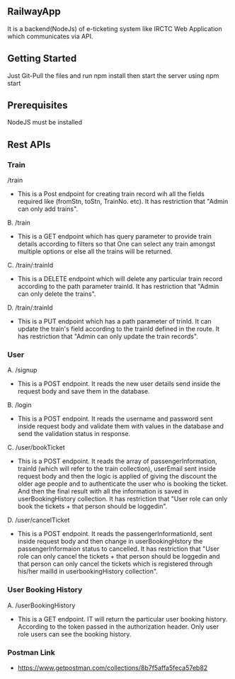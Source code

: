 ## RailwayApp
It is a backend(NodeJs) of e-ticketing system like IRCTC Web Application which communicates via API.

## Getting Started
Just Git-Pull the files and run npm install then start the server using npm start

## Prerequisites
NodeJS must be installed

## Rest APIs
### Train

/train  
- This is a Post endpoint for creating train record wih all the fields required like (fromStn, toStn, TrainNo. etc).
It has restriction that "Admin can only add trains". 

B. /train
- This is a GET endpoint which has query parameter to provide train details according to filters so that One can select any train amongst multiple options or else all the trains will be returned.

C. /train/:trainId
- This is a DELETE endpoint which will delete any particular train record according to the path parameter trainId.
It has restriction that "Admin can only delete the trains". 

D. /train/:trainId
- This is a PUT endpoint which has a path parameter of trinId. It can update the train's field according to the trainId defined in the route. It has restriction that "Admin can only update the train records".

### User

A. /signup
- This is a POST endpoint. It reads the new user details send inside the request body and save them in the database.

B. /login
- This is a POST endpoint. It reads the username and password sent inside request body and validate them with values in the database and send the validation status in response.

C. /user/bookTicket
- This is a POST endpoint. It reads the array of passengerInformation, trainId (which will refer to the train collection), userEmail sent inside request body and then the logic is applied of giving the discount the older age people and to authenticate the user who is booking the ticket. And then the final result with all the information is saved in userBookingHistory collection.
It has restriction that "User role can only book the tickets + that person should be loggedin".

D.  /user/cancelTicket
- This is a POST endpoint. It reads the passengerInformationId, sent inside request body and then change in userBookingHstory the passengerInformaion status to cancelled.
It has restriction that "User role can only cancel the tickets + that person should be loggedin and that person can only cancel the tickets which is registered through his/her mailId in userbookingHistory collection".

### User Booking History

A. /userBookingHistory
- This is a GET endpoint. IT will return the particular user booking history. According to the token passed in the authorization header. Only user role users can see the booking history.

### Postman Link
- https://www.getpostman.com/collections/8b7f5affa5feca57eb82
